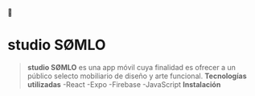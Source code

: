 :iphone:
# studio SØMLO
> **studio SØMLO** es una app móvil cuya finalidad es ofrecer a un público selecto mobiliario de diseño y arte funcional.
> **Tecnologías utilizadas**
> -React
> -Expo
> -Firebase
> -JavaScript
> **Instalación**
